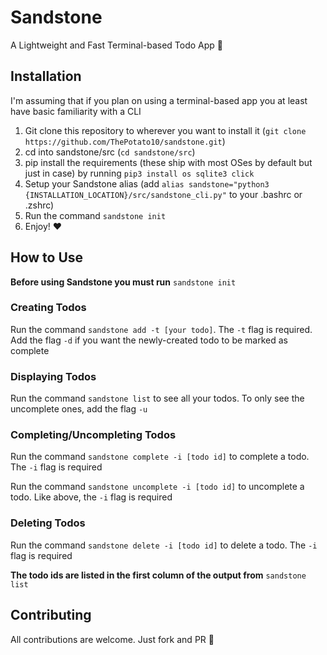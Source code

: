 # Sandstone
A Lightweight and Fast Terminal-based Todo App :rocket:

## Installation

I'm assuming that if you plan on using a terminal-based app you at least have basic familiarity with a CLI

1. Git clone this repository to wherever you want to install it (`git clone https://github.com/ThePotato10/sandstone.git`)
2. cd into sandstone/src (`cd sandstone/src`)
3. pip install the requirements (these ship with most OSes by default but just in case) by running `pip3 install os sqlite3 click`
4. Setup your Sandstone alias (add `alias sandstone="python3 {INSTALLATION_LOCATION}/src/sandstone_cli.py"` to your .bashrc or .zshrc)
5. Run the command `sandstone init`
6. Enjoy! :heart:

## How to Use

**Before using Sandstone you must run** `sandstone init`

  ### Creating Todos
  
  Run the command `sandstone add -t [your todo]`. The `-t` flag is required. Add the flag `-d` if you want the newly-created todo to be marked as complete
  
  ### Displaying Todos
  
  Run the command `sandstone list` to see all your todos. To only see the uncomplete ones, add the flag `-u`
  
  ### Completing/Uncompleting Todos
  
  Run the command `sandstone complete -i [todo id]` to complete a todo. The `-i` flag is required
  
  Run the command `sandstone uncomplete -i [todo id]` to uncomplete a todo. Like above, the `-i` flag is required
  
  ### Deleting Todos
  
  Run the command `sandstone delete -i [todo id]` to delete a todo. The `-i` flag is required
  
  **The todo ids are listed in the first column of the output from** `sandstone list`
  
  ## Contributing
  
  All contributions are welcome. Just fork and PR :blue_heart:
